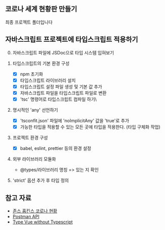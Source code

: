 ## 코로나 세계 현황판 만들기

최종 프로젝트 폴더입니다

## 자바스크립트 프로젝트에 타입스크립트 적용하기

0. 자바스크립트 파일에 JSDoc으로 타입 시스템 입혀보기

1. 타입스크립트의 기본 환경 구성
    - [x] npm 초기화
    - [x] 타입스크립트 라이브러리 설치
    - [x] 타입스크립트 설정 파일 생성 및 기본 값 추가
    - [x] 자바스크립트 파일을 타입스크립트 파일로 변환
    - [x] 'tsc' 명령어로 타입스크립트 컴파일 하기\

2. 명시적인 'any' 선언하기
    - [x] 'tsconfit.json' 파일에 'noImplicitAny' 값을 'true'로 추가
    - [x] 가능한 타입을 적용할 수 있는 모든 곳에 타입을 적용한다. (타입 구체화 작업)

3. 프로젝트 환경 구성
    - [x] babel, eslint, prettier 등의 환경 설정

4. 외부 라이브러리 모듈화
    - @types/라이브러리 명칭 => 있는 지 확인

5. 'strict' 옵션 추가 후 타입 정의

## 참고 자료

- [존스 홉킨스 코로나 현황](https://www.arcgis.com/apps/opsdashboard/index.html#/bda7594740fd40299423467b48e9ecf6)
- [Postman API](https://documenter.getpostman.com/view/10808728/SzS8rjbc?version=latest#27454960-ea1c-4b91-a0b6-0468bb4e6712)
- [Type Vue without Typescript](https://blog.usejournal.com/type-vue-without-typescript-b2b49210f0b)